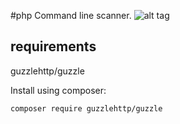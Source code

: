 #php Command line scanner.
![alt tag](https://i.imgsafe.org/c437295d14.png)

## requirements 

guzzlehttp/guzzle

Install using composer:
```
composer require guzzlehttp/guzzle
```
